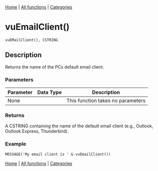 [Home](../index.md) | [All functions](../all-functions.md) | [Categories](../categories/index.md)

# vuEmailClient()

```Prototype
vuEMailClient(), CSTRING
```


## Description
Returns the name of the PCs default email client.

### Parameters

| Parameter | Data Type | Description |
|-----------|-----------|-------------|
| None      |          | This function takes no parameters |

### Returns
A CSTRING containing the name of the default email client (e.g., Outlook, Outlook Express, Thunderbird).

### Example

```Clarion
MESSAGE('My email client is ' & vuEmailClient())
```

[Home](../index.md) | [All functions](../all-functions.md) | [Categories](../categories/index.md)
